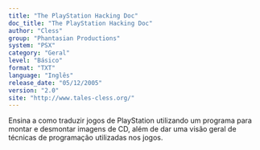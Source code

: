 ```yaml
---
title: "The PlayStation Hacking Doc"
doc_title: "The PlayStation Hacking Doc"
author: "Cless"
group: "Phantasian Productions"
system: "PSX"
category: "Geral"
level: "Básico"
format: "TXT"
language: "Inglês"
release_date: "05/12/2005"
version: "2.0"
site: "http://www.tales-cless.org/"
---
```

Ensina a como traduzir jogos de PlayStation utilizando um programa para montar e desmontar imagens de CD, além de dar uma visão geral de técnicas de programação utilizadas nos jogos.